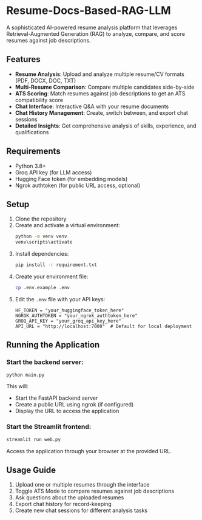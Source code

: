 # Resume-Docs-Based-RAG-LLM

A sophisticated AI-powered resume analysis platform that leverages Retrieval-Augmented Generation (RAG) to analyze, compare, and score resumes against job descriptions.

## Features

- **Resume Analysis**: Upload and analyze multiple resume/CV formats (PDF, DOCX, DOC, TXT)
- **Multi-Resume Comparison**: Compare multiple candidates side-by-side
- **ATS Scoring**: Match resumes against job descriptions to get an ATS compatibility score
- **Chat Interface**: Interactive Q&A with your resume documents
- **Chat History Management**: Create, switch between, and export chat sessions
- **Detailed Insights**: Get comprehensive analysis of skills, experience, and qualifications

## Requirements

- Python 3.8+
- Groq API key (for LLM access)
- Hugging Face token (for embedding models)
- Ngrok authtoken (for public URL access, optional)

## Setup

1. Clone the repository
2. Create and activate a virtual environment:
    ```bash
    python -m venv venv
    venv\scripts\activate
    ```
3. Install dependencies:
    ```bash
    pip install -r requirement.txt
    ```
4. Create your environment file:
    ```bash
    cp .env.example .env
    ```
5. Edit the `.env` file with your API keys:
    ```
    HF_TOKEN = "your_huggingface_token_here"
    NGROK_AUTHTOKEN = "your_ngrok_authtoken_here"
    GROQ_API_KEY = "your_groq_api_key_here"
    API_URL = "http://localhost:7000"  # Default for local deployment
    ```

## Running the Application

### Start the backend server:
```bash
python main.py
```

This will:
- Start the FastAPI backend server
- Create a public URL using ngrok (if configured)
- Display the URL to access the application

### Start the Streamlit frontend:
```bash
streamlit run web.py
```

Access the application through your browser at the provided URL.

## Usage Guide

1. Upload one or multiple resumes through the interface
2. Toggle ATS Mode to compare resumes against job descriptions
3. Ask questions about the uploaded resumes
4. Export chat history for record-keeping
5. Create new chat sessions for different analysis tasks
